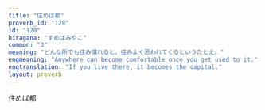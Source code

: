 ```yaml
---
title: "住めば都"
proverb_id: "128"
id: "128"
hiragana: "すめばみやこ"
common: "3"
meaning: "どんな所でも住み慣れると、住みよく思われてくるというたとえ。"
engmeaning: "Anywhere can become comfortable once you get used to it."
engtranslation: "If you live there, it becomes the capital."
layout: proverb
---
```


住めば都
